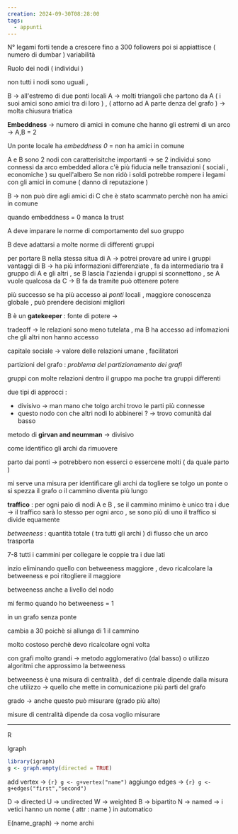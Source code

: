 ```yaml
---
creation: 2024-09-30T08:28:00
tags:
  - appunti
---
```

N° legami forti tende a crescere fino a 300 followers poi si appiattisce ( numero di dumbar )
variabilità

Ruolo dei nodi ( individui )

non tutti i nodi sono uguali , 

B -> all'estremo di due ponti locali 
A -> molti triangoli che partono da A ( i suoi amici sono amici tra di loro ) , ( attorno ad A parte denza del grafo ) -> molta chiusura triatica

**Embeddness** -> numero di amici in comune che hanno gli estremi di un arco -> A,B = 2

Un ponte locale ha *embeddness 0*  = non ha amici in comune 

A e B sono 2 nodi con caratterisitche importanti -> se 2 individui sono connessi da arco embedded allora c'è più fiducia nelle transazioni ( sociali , economiche ) su quell'albero
Se non ridò i soldi potrebbe rompere i legami con gli amici in comune ( danno di reputazione ) 

B -> non può dire agli amici di C che è stato scammato perchè non ha amici in comune

quando embeddness = 0 manca la trust

A deve imparare le norme di comportamento del suo gruppo 

B deve adattarsi a molte norme di differenti gruppi

per portare B nella stessa situa di A -> potrei provare ad unire i gruppi 
vantaggi di B -> ha più informazioni differenziate , fa da intermediario tra il gruppo di A e gli altri , se B lascia l'azienda i gruppi si sconnettono , se A vuole qualcosa da C -> B fa da tramite può ottenere potere 

più successo se ha più accesso ai *ponti* locali , maggiore conoscenza globale , può prendere decisioni migliori 

B è un **gatekeeper** : fonte di potere -> 

tradeoff -> le relazioni sono meno tutelata , ma B ha accesso ad infomazioni che gli altri non hanno accesso

capitale sociale -> valore delle relazioni umane , facilitatori

partizioni del grafo : *problema del partizionamento dei grafi*

gruppi con molte relazioni dentro il gruppo ma poche tra gruppi differenti

due tipi di approcci : 
+ divisivo -> man mano che tolgo archi trovo le parti più connesse
+ questo nodo con che altri nodi lo abbinerei ? -> trovo comunità dal basso

metodo di **girvan and neumman** -> divisivo

come identifico gli archi da rimuovere

parto dai ponti -> potrebbero non esserci o essercene molti ( da quale parto )

mi serve una misura per identificare gli archi da togliere
se tolgo un ponte o si spezza il grafo o il cammino diventa più lungo 

**traffico** : per ogni paio di nodi A e B , se il cammino minimo è unico tra i due -> il traffico sarà lo stesso per ogni arco , se sono più di uno il traffico si divide equamente

*betweeness* : quantità totale ( tra tutti gli archi )  di flusso che un arco trasporta

7-8 tutti i cammini per collegare le coppie tra i due lati

inzio eliminando quello con betweeness maggiore , devo ricalcolare la betweeness e poi ritogliere il maggiore 

betweeness anche a livello del nodo 

mi fermo quando ho betweeness = 1 

in un grafo senza ponte 

cambia a 30 poichè si allunga di 1 il cammino 

molto costoso perchè devo ricalcolare ogni volta

con grafi molto grandi -> metodo agglomerativo (dal basso) o utilizzo algoritmi che approssimo la betweeness 

betweeness è una misura di centralità , def di centrale dipende dalla misura che utilizzo -> quello che mette in comunicazione più parti del grafo

grado -> anche questo può misurare (grado più alto)

misure di centralità dipende da cosa voglio misurare 

--- 
R

Igraph 

```R
library(igraph)
g <- graph.empty(directed = TRUE)
```

add vertex -> `{r} g <- g+vertex("name")`
aggiungo edges -> `{r} g <- g+edges("first","second")`

D -> directed U -> undirected
W -> weighted B -> bipartito
N -> named -> i vetici hanno un nome ( attr : name ) in automatico

E(name_graph) -> nome archi